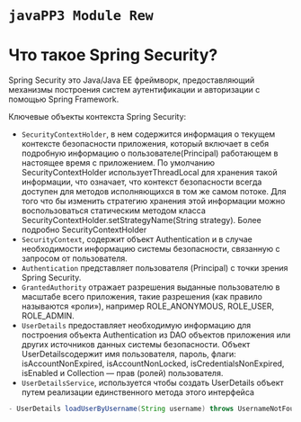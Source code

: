 # ```javaPP3 Module Rew```
# Что такое Spring Security?
Spring Security это Java/Java EE фреймворк, предоставляющий механизмы построения систем аутентификации и авторизации с помощью Spring Framework.

 Ключевые объекты контекста Spring Security:
* `SecurityContextHolder`, в нем содержится информация о текущем контексте безопасности приложения, который включает в себя подробную информацию о пользователе(Principal) работающем в настоящее время с приложением. По умолчанию SecurityContextHolder используетThreadLocal для хранения такой информации, что означает, что контекст безопасности всегда доступен для методов исполняющихся в том же самом потоке. Для того что бы изменить стратегию хранения этой информации можно воспользоваться статическим методом класса SecurityContextHolder.setStrategyName(String strategy). Более подробно SecurityContextHolder
* `SecurityContext`, содержит объект Authentication и в случае необходимости информацию системы безопасности, связанную с запросом от пользователя.
* `Authentication` представляет пользователя (Principal) с точки зрения Spring Security.
* `GrantedAuthority` отражает разрешения выданные пользователю в масштабе всего приложения, такие разрешения (как правило называются «роли»), например ROLE_ANONYMOUS, ROLE_USER, ROLE_ADMIN.
* `UserDetails` предоставляет необходимую информацию для построения объекта Authentication из DAO объектов приложения или других источников данных системы безопасности. Объект UserDetailsсодержит имя пользователя, пароль, флаги: isAccountNonExpired, isAccountNonLocked, isCredentialsNonExpired, isEnabled и Collection — прав (ролей) пользователя.
* `UserDetailsService`, используется чтобы создать UserDetails объект путем реализации единственного метода этого интерфейса   
```java 
- UserDetails loadUserByUsername(String username) throws UsernameNotFoundException;
```
